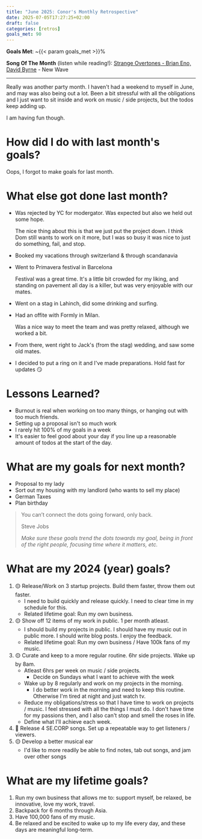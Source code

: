 ```yaml
---
title: "June 2025: Conor's Monthly Retrospective"
date: 2025-07-05T17:27:25+02:00
draft: false
categories: [retros]
goals_met: 90
---
```


**Goals Met**: ~{{< param goals_met >}}%

**Song Of The Month** (listen while reading!): [Strange Overtones - Brian Eno, David Byrne](https://open.spotify.com/track/3vnQlfyuXK4aW011bAhJru?si=6c7c10a6281c4fb6) - New Wave

---

Really was another party month. I haven't had a weekend to myself in June, and may was also being out a lot. Been a bit stressful with all the obligations and I just want to sit inside and work on music / side projects, but the todos keep adding up.

I am having fun though.

# How did I do with last month's goals?

Oops, I forgot to make goals for last month.

# What else got done last month?
- Was rejected by YC for modergator. Was expected but also we held out some hope.
  
  The nice thing about this is that we just put the project down. I think Dom still wants to work on it more, but I was so busy it was nice to just do something, fail, and stop.
- Booked my vacations through switzerland & through scandanavia
- Went to Primavera festival in Barcelona
  
  Festival was a great time. It's a little bit crowded for my liking, and standing on pavement all day is a killer, but was very enjoyable with our mates.
- Went on a stag in Lahinch, did some drinking and surfing.
- Had an offite with Formly in Milan.
  
  Was a nice way to meet the team and was pretty relaxed, although we worked a bit.
- From there, went right to Jack's (from the stag) wedding, and saw some old mates.
- I decided to put a ring on it and I've made preparations. Hold fast for updates 😏

# Lessons Learned?
- Burnout is real when working on too many things, or hanging out with too much friends.
- Setting up a proposal isn't so much work
- I rarely hit 100% of my goals in a week
- It's easier to feel good about your day if you line up a reasonable amount of todos at the start of the day.

# What are my goals for next month?
- Proposal to my lady
- Sort out my housing with my landlord (who wants to sell my place)
- German Taxes
- Plan birthday

> You can’t connect the dots going forward, only back.
> 
>Steve Jobs
> 
> *Make sure these goals trend the dots towards my goal, being in front of the right people, focusing time where it matters, etc.*

# What are my 2024 (year) goals?

1. 🟡 Release/Work on 3 startup projects. Build them faster, throw them out faster.
   - I need to build quickly and release quickly. I need to clear time in my schedule for this.
   - Related lifetime goal: Run my own business.
2. 🟡 Show off 12 items of my work in public. 1 per month atleast.
   - I should build my projects in public. I should have my music out in public more. I should write blog posts. I enjoy the feedback.
   - Related lifetime goal: Run my own business / Have 100k fans of my music.
3. 🟡 Curate and keep to a more regular routine. 6hr side projects. Wake up by 8am.
   - Atleast 6hrs per week on music / side projects.
     - Decide on Sundays what I want to achieve with the week
   - Wake up by 8 regularly and work on my projects in the morning.
     - I do better work in the morning and need to keep this routine. Otherwise I'm tired at night and just watch tv.
   - Reduce my obligations/stress so that I have time to work on projects / music. I feel stressed with all the things I must do. I don't have time for my passions then, and I also can't stop and smell the roses in life.
   - Define what I'll achieve each week.
4. 🔴 Release 4 SE.CORP songs. Set up a repeatable way to get listeners / viewers.
5. 🟡 Develop a better musical ear 
   - I'd like to more readily be able to find notes, tab out songs, and jam over other songs


# What are my lifetime goals?

1. Run my own business that allows me to: support myself, be relaxed, be innovative, love my work, travel.
2. Backpack for 6 months through Asia.
3. Have 100,000 fans of my music.
4. Be relaxed and be excited to wake up to my life every day, and these days are meaningful long-term.